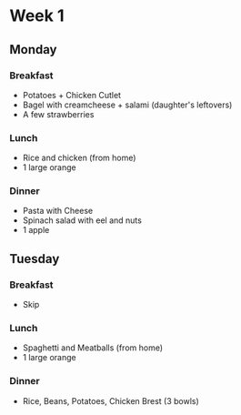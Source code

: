 # Week 1

## Monday

### Breakfast

- Potatoes + Chicken Cutlet
- Bagel with creamcheese + salami (daughter's leftovers)
- A few strawberries

### Lunch

- Rice and chicken (from home)
- 1 large orange

### Dinner

- Pasta with Cheese
- Spinach salad with eel and nuts
- 1 apple

## Tuesday

### Breakfast

- Skip

### Lunch

- Spaghetti and Meatballs (from home)
- 1 large orange

### Dinner

- Rice, Beans, Potatoes, Chicken Brest (3 bowls)
